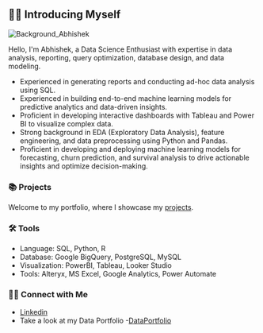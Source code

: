 ## 🙋‍♂️ Introducing Myself

![Background_Abhishek](https://github.com/user-attachments/assets/11dd862a-fff0-4595-97e1-3413b09d9bf7)


Hello, I'm Abhishek, a Data Science Enthusiast with expertise in data analysis, reporting, query optimization, database design, and data modeling.

- Experienced in generating reports and conducting ad-hoc data analysis using SQL.
- Experienced in building end-to-end machine learning models for predictive analytics and data-driven insights.
- Proficient in developing interactive dashboards with Tableau and Power BI to visualize complex data.
- Strong background in EDA (Exploratory Data Analysis), feature engineering, and data preprocessing using Python and Pandas.
- Proficient in developing and deploying machine learning models for forecasting, churn prediction, and survival analysis to drive actionable insights and optimize decision-making.

### 📚 Projects

Welcome to my portfolio, where I showcase my [projects](https://github.com/abhishekarora/Portfolio-Guide/blob/main/README.md).

### 🛠️ Tools

- Language: SQL, Python, R
- Database: Google BigQuery, PostgreSQL, MySQL
- Visualization: PowerBI, Tableau, Looker Studio
- Tools: Alteryx, MS Excel, Google Analytics, Power Automate

### 👋🏻 Connect with Me

- [Linkedin](https://www.linkedin.com/in/abhishek02arora/)
- Take a look at my Data Portfolio -[DataPortfolio](https://www.datascienceportfol.io/abhishek02arora/)
